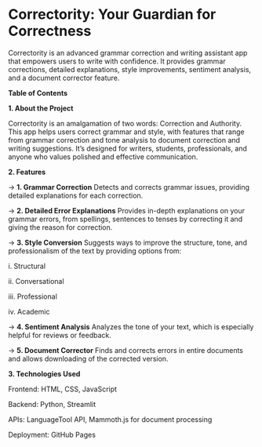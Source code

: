 # Correctority: Your Guardian for Correctness

Correctority is an advanced grammar correction and writing assistant app that empowers users to write with confidence. It provides grammar corrections, detailed explanations, style improvements, sentiment analysis, and a document corrector feature.

**Table of Contents**

**1. About the Project**

Correctority is an amalgamation of two words: Correction and Authority. This app helps users correct grammar and style, with features that range from grammar correction and tone analysis to document correction and writing suggestions. It’s designed for writers, students, professionals, and anyone who values polished and effective communication.

**2. Features**

-> **1. Grammar Correction**
Detects and corrects grammar issues, providing detailed explanations for each correction.

-> **2. Detailed Error Explanations**
Provides in-depth explanations on your grammar errors, from spellings, sentences to tenses by correcting it and giving the reason for correction.

-> **3. Style Conversion**
Suggests ways to improve the structure, tone, and professionalism of the text by providing options from:

i. Structural

ii. Conversational

iii. Professional

iv. Academic

-> **4. Sentiment Analysis**
Analyzes the tone of your text, which is especially helpful for reviews or feedback.

-> **5. Document Corrector**
Finds and corrects errors in entire documents and allows downloading of the corrected version.

**3. Technologies Used**

Frontend: HTML, CSS, JavaScript

Backend: Python, Streamlit

APIs: LanguageTool API, Mammoth.js for document processing

Deployment: GitHub Pages
